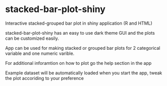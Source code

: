 # stacked-bar-plot-shiny
Interactive stacked-grouped bar plot in shiny application (R and HTML)

stacked-bar-plot-shiny has an easy to use dark theme GUI and the plots can be customized easily. 

App can be used for making stacked or grouped bar plots for 2 categorical variable and one numeric varible.

For additional inforamtion on how to plot go the help section in the app

Example dataset will be automatically loaded when you start the app, tweak the plot accoriding to your preference
